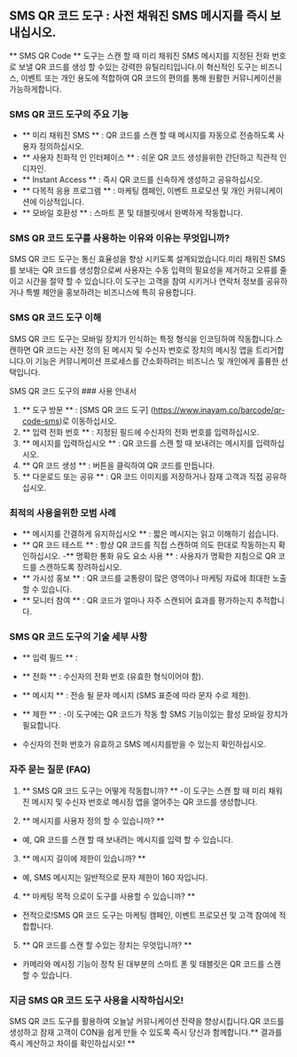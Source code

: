 ## SMS QR 코드 도구 : 사전 채워진 SMS 메시지를 즉시 보내십시오.

** SMS QR Code ** 도구는 스캔 할 때 미리 채워진 SMS 메시지를 지정된 전화 번호로 보낼 QR 코드를 생성 할 수있는 강력한 유틸리티입니다.이 혁신적인 도구는 비즈니스, 이벤트 또는 개인 용도에 적합하여 QR 코드의 편의를 통해 원활한 커뮤니케이션을 가능하게합니다.

### SMS QR 코드 도구의 주요 기능

- ** 미리 채워진 SMS ** : QR 코드를 스캔 할 때 메시지를 자동으로 전송하도록 사용자 정의하십시오.
- ** 사용자 친화적 인 인터페이스 ** : 쉬운 QR 코드 생성을위한 간단하고 직관적 인 디자인.
- ** Instant Access ** : 즉시 QR 코드를 신속하게 생성하고 공유하십시오.
- ** 다목적 응용 프로그램 ** : 마케팅 캠페인, 이벤트 프로모션 및 개인 커뮤니케이션에 이상적입니다.
- ** 모바일 호환성 ** : 스마트 폰 및 태블릿에서 완벽하게 작동합니다.

### SMS QR 코드 도구를 사용하는 이유와 이유는 무엇입니까?

SMS QR 코드 도구는 통신 효율성을 향상 시키도록 설계되었습니다.미리 채워진 SMS를 보내는 QR 코드를 생성함으로써 사용자는 수동 입력의 필요성을 제거하고 오류를 줄이고 시간을 절약 할 수 있습니다.이 도구는 고객을 참여 시키거나 연락처 정보를 공유하거나 특별 제안을 홍보하려는 비즈니스에 특히 유용합니다.

### SMS QR 코드 도구 이해

SMS QR 코드 도구는 모바일 장치가 인식하는 특정 형식을 인코딩하여 작동합니다.스캔하면 QR 코드는 사전 정의 된 메시지 및 수신자 번호로 장치의 메시징 앱을 트리거합니다.이 기능은 커뮤니케이션 프로세스를 간소화하려는 비즈니스 및 개인에게 훌륭한 선택입니다.

SMS QR 코드 도구의 ### 사용 안내서

1. ** 도구 방문 ** : [SMS QR 코드 도구] (https://www.inayam.co/barcode/qr-code-sms)로 이동하십시오.
2. ** 입력 전화 번호 ** : 지정된 필드에 수신자의 전화 번호를 입력하십시오.
3. ** 메시지를 입력하십시오 ** : QR 코드를 스캔 할 때 보내려는 메시지를 입력하십시오.
4. ** QR 코드 생성 ** : 버튼을 클릭하여 QR 코드를 만듭니다.
5. ** 다운로드 또는 공유 ** : QR 코드 이미지를 저장하거나 잠재 고객과 직접 공유하십시오.

### 최적의 사용을위한 모범 사례

- ** 메시지를 간결하게 유지하십시오 ** : 짧은 메시지는 읽고 이해하기 쉽습니다.
- ** QR 코드 테스트 ** : 항상 QR 코드를 직접 스캔하여 의도 한대로 작동하는지 확인하십시오.
-** 명확한 통화 유도 요소 사용 ** : 사용자가 명확한 지침으로 QR 코드를 스캔하도록 장려하십시오.
- ** 가시성 홍보 ** : QR 코드를 교통량이 많은 영역이나 마케팅 자료에 최대한 노출 할 수 있습니다.
- ** 모니터 참여 ** : QR 코드가 얼마나 자주 스캔되어 효과를 평가하는지 추적합니다.

### SMS QR 코드 도구의 기술 세부 사항

- ** 입력 필드 ** :
- ** 전화 ** : 수신자의 전화 번호 (유효한 형식이어야 함).
- ** 메시지 ** : 전송 될 문자 메시지 (SMS 표준에 따라 문자 수로 제한).

- ** 제한 ** :
-이 도구에는 QR 코드가 작동 할 SMS 기능이있는 활성 모바일 장치가 필요합니다.
- 수신자의 전화 번호가 유효하고 SMS 메시지를받을 수 있는지 확인하십시오.

### 자주 묻는 질문 (FAQ)

1. ** SMS QR 코드 도구는 어떻게 작동합니까? **
-이 도구는 스캔 할 때 미리 채워진 메시지 및 수신자 번호로 메시징 앱을 열어주는 QR 코드를 생성합니다.

2. ** 메시지를 사용자 정의 할 수 있습니까? **
- 예, QR 코드를 스캔 할 때 보내려는 메시지를 입력 할 수 있습니다.

3. ** 메시지 길이에 제한이 있습니까? **
- 예, SMS 메시지는 일반적으로 문자 제한이 160 자입니다.

4. ** 마케팅 목적 으로이 도구를 사용할 수 있습니까? **
- 전적으로!SMS QR 코드 도구는 마케팅 캠페인, 이벤트 프로모션 및 고객 참여에 적합합니다.

5. ** QR 코드를 스캔 할 수있는 장치는 무엇입니까? **
- 카메라와 메시징 기능이 장착 된 대부분의 스마트 폰 및 태블릿은 QR 코드를 스캔 할 수 있습니다.

### 지금 SMS QR 코드 도구 사용을 시작하십시오!

SMS QR 코드 도구를 활용하여 오늘날 커뮤니케이션 전략을 향상시킵니다.QR 코드를 생성하고 잠재 고객이 CON을 쉽게 만들 수 있도록 즉시 당신과 함께합니다.** 결과를 즉시 계산하고 차이를 확인하십시오! **